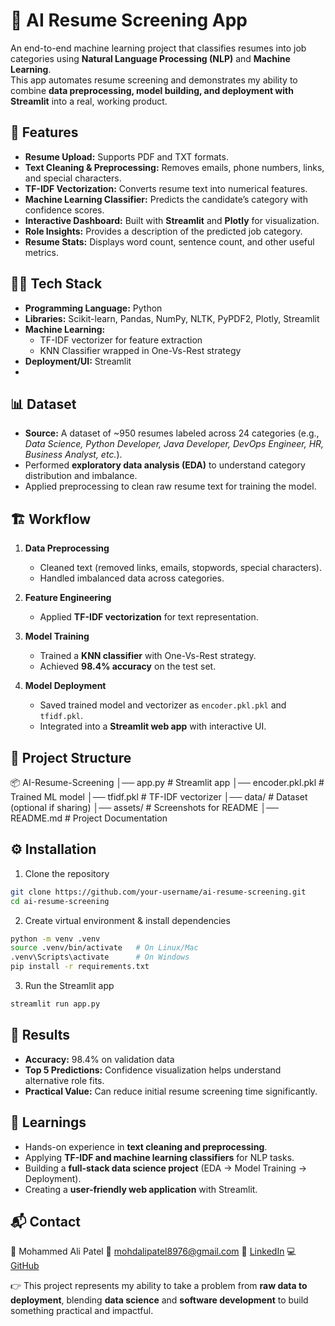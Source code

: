 # 📄 AI Resume Screening App  

An end-to-end machine learning project that classifies resumes into job categories using **Natural Language Processing (NLP)** and **Machine Learning**.  
This app automates resume screening and demonstrates my ability to combine **data preprocessing, model building, and deployment with Streamlit** into a real, working product.  

## 🚀 Features  
- **Resume Upload:** Supports PDF and TXT formats.  
- **Text Cleaning & Preprocessing:** Removes emails, phone numbers, links, and special characters.  
- **TF-IDF Vectorization:** Converts resume text into numerical features.  
- **Machine Learning Classifier:** Predicts the candidate’s category with confidence scores.  
- **Interactive Dashboard:** Built with **Streamlit** and **Plotly** for visualization.  
- **Role Insights:** Provides a description of the predicted job category.  
- **Resume Stats:** Displays word count, sentence count, and other useful metrics.  

## 🧑‍💻 Tech Stack  
- **Programming Language:** Python  
- **Libraries:** Scikit-learn, Pandas, NumPy, NLTK, PyPDF2, Plotly, Streamlit  
- **Machine Learning:**  
  - TF-IDF vectorizer for feature extraction  
  - KNN Classifier wrapped in One-Vs-Rest strategy  
- **Deployment/UI:** Streamlit
- 
## 📊 Dataset  
- **Source:** A dataset of ~950 resumes labeled across 24 categories (e.g., *Data Science, Python Developer, Java Developer, DevOps Engineer, HR, Business Analyst, etc.*).  
- Performed **exploratory data analysis (EDA)** to understand category distribution and imbalance.  
- Applied preprocessing to clean raw resume text for training the model.  

## 🏗️ Workflow  
1. **Data Preprocessing**  
   - Cleaned text (removed links, emails, stopwords, special characters).  
   - Handled imbalanced data across categories.  

2. **Feature Engineering**  
   - Applied **TF-IDF vectorization** for text representation.  

3. **Model Training**  
   - Trained a **KNN classifier** with One-Vs-Rest strategy.  
   - Achieved **98.4% accuracy** on the test set.  

4. **Model Deployment**  
   - Saved trained model and vectorizer as `encoder.pkl.pkl` and `tfidf.pkl`.  
   - Integrated into a **Streamlit web app** with interactive UI.  

## 📂 Project Structure  

📦 AI-Resume-Screening
│── app.py                 # Streamlit app
│── encoder.pkl.pkl         # Trained ML model
│── tfidf.pkl               # TF-IDF vectorizer
│── data/                   # Dataset (optional if sharing)
│── assets/                 # Screenshots for README
│── README.md               # Project Documentation

## ⚙️ Installation  

1. Clone the repository  
```bash
git clone https://github.com/your-username/ai-resume-screening.git
cd ai-resume-screening
```

2. Create virtual environment & install dependencies

```bash
python -m venv .venv
source .venv/bin/activate   # On Linux/Mac
.venv\Scripts\activate      # On Windows
pip install -r requirements.txt
```

3. Run the Streamlit app

```bash
streamlit run app.py
```
## 🎯 Results

* **Accuracy:** 98.4% on validation data
* **Top 5 Predictions:** Confidence visualization helps understand alternative role fits.
* **Practical Value:** Can reduce initial resume screening time significantly.

## 🌟 Learnings

* Hands-on experience in **text cleaning and preprocessing**.
* Applying **TF-IDF and machine learning classifiers** for NLP tasks.
* Building a **full-stack data science project** (EDA → Model Training → Deployment).
* Creating a **user-friendly web application** with Streamlit.

## 📬 Contact

👤 Mohammed Ali Patel
📧 [mohdalipatel8976@gmail.com](mailto:mohdalipatel8976@gmail.com)
🔗 [LinkedIn](https://linkedin.com/in/alipatel786)
💻 [GitHub](https://github.com/mohdalipatel8976)

👉 This project represents my ability to take a problem from **raw data to deployment**, blending **data science** and **software development** to build something practical and impactful.


